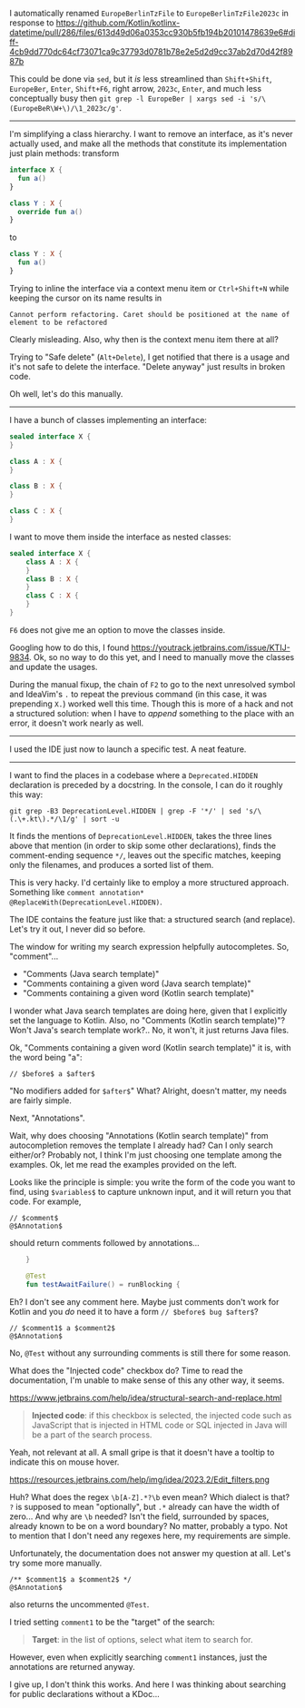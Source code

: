I automatically renamed `EuropeBerlinTzFile` to `EuropeBerlinTzFile2023c` in
response to
<https://github.com/Kotlin/kotlinx-datetime/pull/286/files/613d49d06a0353cc930b5fb194b20101478639e6#diff-4cb9dd770dc64cf73071ca9c37793d0781b78e2e5d2d9cc37ab2d70d42f8987b>

This could be done via `sed`, but it *is* less streamlined than
`Shift+Shift`, `EuropeBer`, `Enter`, `Shift+F6`, right arrow, `2023c`, `Enter`,
and much less conceptually busy then
`git grep -l EuropeBer | xargs sed -i 's/\(EuropeBeR\W+\)/\1_2023c/g'`.

---

I'm simplifying a class hierarchy.
I want to remove an interface, as it's never actually used, and make all the
methods that constitute its implementation just plain methods: transform

```kotlin
interface X {
  fun a()
}

class Y : X {
  override fun a()
}
```

to

```kotlin
class Y : X {
  fun a()
}

```

Trying to inline the interface via a context menu item or `Ctrl+Shift+N` while
keeping the cursor on its name results in

`Cannot perform refactoring. Caret should be positioned at the name of element to be refactored`

Clearly misleading. Also, why then is the context menu item there at all?

Trying to "Safe delete" (`Alt+Delete`), I get notified that there is a usage and
it's not safe to delete the interface. "Delete anyway" just results in broken
code.

Oh well, let's do this manually.

---

I have a bunch of classes implementing an interface:

```kotlin
sealed interface X {
}

class A : X {
}

class B : X {
}

class C : X {
}
```

I want to move them inside the interface as nested classes:

```kotlin
sealed interface X {
    class A : X {
    }
    class B : X {
    }
    class C : X {
    }
}
```

`F6` does not give me an option to move the classes inside.

Googling how to do this, I found
<https://youtrack.jetbrains.com/issue/KTIJ-9834>. Ok, so no way to do this yet,
and I need to manually move the classes and update the usages.

During the manual fixup, the chain of `F2` to go to the next unresolved symbol
and IdeaVim's `.` to repeat the previous command (in this case, it was
prepending `X.`) worked well this time. Though this is more of a hack and not
a structured solution: when I have to *append* something to the place with an
error, it doesn't work nearly as well.

---

I used the IDE just now to launch a specific test. A neat feature.

---

I want to find the places in a codebase where a `Deprecated.HIDDEN` declaration
is preceded by a docstring. In the console, I can do it roughly this way:

```
git grep -B3 DeprecationLevel.HIDDEN | grep -F '*/' | sed 's/\(.\+.kt\).*/\1/g' | sort -u
```

It finds the mentions of `DeprecationLevel.HIDDEN`, takes the three lines above
that mention (in order to skip some other declarations), finds the
comment-ending sequence `*/`, leaves out the specific matches, keeping only the
filenames, and produces a sorted list of them.

This is very hacky. I'd certainly like to employ a more structured approach.
Something like `comment annotation* @ReplaceWith(DeprecationLevel.HIDDEN)`.

The IDE contains the feature just like that: a structured search (and replace).
Let's try it out, I never did so before.

The window for writing my search expression helpfully autocompletes. So,
"comment"...

* "Comments (Java search template)"
* "Comments containing a given word (Java search template)"
* "Comments containing a given word (Kotlin search template)"

I wonder what Java search templates are doing here, given that I explicitly set
the language to Kotlin. Also, no "Comments (Kotlin search template)"?
Won't Java's search template work?.. No, it won't, it just returns Java files.

Ok, "Comments containing a given word (Kotlin search template)" it is, with the
word being "a":

```
// $before$ a $after$
```

"No modifiers added for `$after$`" What? Alright, doesn't matter, my needs are
fairly simple.

Next, "Annotations".

Wait, why does choosing "Annotations (Kotlin search template)" from
autocompletion removes the template I already had? Can I only search either/or?
Probably not, I think I'm just choosing one template among the examples.
Ok, let me read the examples provided on the left.

Looks like the principle is simple: you write the form of the code you want to
find, using `$variables$` to capture unknown input, and it will return you that
code. For example,

```
// $comment$
@$Annotation$
```

should return comments followed by annotations...

```kotlin
    }

    @Test
    fun testAwaitFailure() = runBlocking {
```

Eh? I don't see any comment here. Maybe just comments don't work for Kotlin and
you *do* need it to have a form `// $before$ bug $after$`?


```
// $comment1$ a $comment2$
@$Annotation$
```

No, `@Test` without any surrounding comments is still there for some reason.

What does the "Injected code" checkbox do? Time to read the documentation, I'm
unable to make sense of this any other way, it seems.

<https://www.jetbrains.com/help/idea/structural-search-and-replace.html>

> **Injected code**: if this checkbox is selected, the injected code such as
> JavaScript that is injected in HTML code or SQL injected in Java will be a
> part of the search process.

Yeah, not relevant at all. A small gripe is that it doesn't have a tooltip to
indicate this on mouse hover.

<https://resources.jetbrains.com/help/img/idea/2023.2/Edit_filters.png>

Huh? What does the regex `\b[A-Z].*?\b` even mean? Which dialect is that?
`?` is supposed to mean "optionally", but `.*` already can have the width of
zero... And why are `\b` needed? Isn't the field, surrounded by spaces, already
known to be on a word boundary? No matter, probably a typo. Not to mention that
I don't need any regexes here, my requirements are simple.

Unfortunately, the documentation does not answer my question at all.
Let's try some more manually.

```
/** $comment1$ a $comment2$ */
@$Annotation$
```

also returns the uncommented `@Test`.

I tried setting `comment1` to be the "target" of the search:

> **Target**: in the list of options, select what item to search for.

However, even when explicitly searching `comment1` instances, just the
annotations are returned anyway.

I give up, I don't think this works. And here I was thinking about searching for
public declarations without a KDoc...
